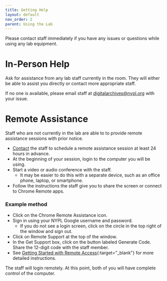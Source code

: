 ```yaml
---
title: Getting Help
layout: default
nav_order: 2
parent: Using the Lab
---
```


Please contact staff immediately if you have any issues or questions while using any lab equipment.

# In-Person Help
Ask for assistance from any lab staff currently in the room. They will either be able to assist you directly or contact more appropriate staff.

If no one is available, please email staff at [digitalarchives@nypl.org](mailto:digitalarchives@nypl.org) with your issue. 

# Remote Assistance
Staff who are not currently in the lab are able to to provide remote assistance sessions with prior notice.

* [Contact](mailto:digitalarchives@nypl.org) the staff to schedule a remote assistance session at least 24 hours in advance.
* At the beginning of your session, login to the computer you will be using.
* Start a video or audio conference with the staff.
	* It may be easier to do this with a separate device, such as an office phone, laptop, or smartphone.
* Follow the instructions the staff give you to share the screen or connect to Chrome Remote apps.
### Example method
* Click on the Chrome Remote Assistance icon.
* Sign in using your NYPL Google username and password.
	* If you do not see a login screen, click on the circle in the top right of the window and sign out.
* Click on Remote Support at the top of the window.
* In the Get Support box, click on the button labeled Generate Code. Share the 12-digit code with the staff member.  
* See [Getting Started with Remote Access](https://nypl.github.io/digarch/using/remote-getting-started.html){:target="_blank"} for more detailed instructions.  

The staff will login remotely. At this point, both of you will have complete control of the computer.